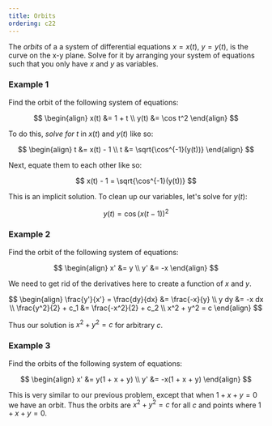 ```yaml
---
title: Orbits
ordering: c22
---
```


The *orbits* of a a system of differential equations $x = x(t)$, $y = y(t)$, is the curve on the x-y plane. Solve for it by arranging your system of equations such that you only have $x$ and $y$ as variables.

### Example 1

Find the orbit of the following system of equations:

$$
\begin{align}
  x(t) &= 1 + t \\
  y(t) &= \cos t^2
\end{align}
$$

To do this, *solve for $t$* in $x(t)$ and $y(t)$ like so:

$$
\begin{align}
  t &= x(t) - 1 \\
  t &= \sqrt{\cos^{-1}(y(t))}
\end{align}
$$

Next, equate them to each other like so:

$$
x(t) - 1 = \sqrt{\cos^{-1}(y(t))}
$$

This is an implicit solution. To clean up our variables, let's solve for $y(t)$:

$$
y(t) = \cos (x(t - 1))^2
$$

### Example 2

Find the orbit of the following system of equations:

$$
\begin{align}
  x' &= y \\
  y' &= -x
\end{align}
$$

We need to get rid of the derivatives here to create a function of $x$ and $y$.

$$
\begin{align}
  \frac{y'}{x'} = \frac{dy}{dx} &= \frac{-x}{y} \\
  y dy &= -x dx \\
  \frac{y^2}{2} + c_1 &= \frac{-x^2}{2} + c_2 \\
  x^2 + y^2 = c
\end{align}
$$

Thus our solution is $x^2 + y^2 = c$ for arbitrary $c$.

### Example 3

Find the orbits of the following system of equations:

$$
\begin{align}
  x' &= y(1 + x + y) \\
  y' &= -x(1 + x + y)
\end{align}
$$

This is very similar to our previous problem, except that when $1 + x + y = 0$ we have an orbit. Thus the orbits are $x^2 + y^2 = c$ for all $c$ and points where $1 + x + y = 0$.
